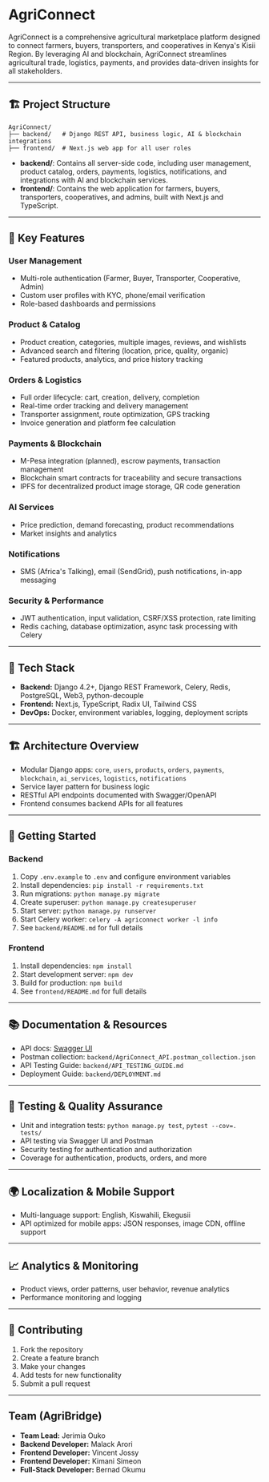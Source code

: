 # AgriConnect

AgriConnect is a comprehensive agricultural marketplace platform designed to connect farmers, buyers, transporters, and cooperatives in Kenya's Kisii Region. By leveraging AI and blockchain, AgriConnect streamlines agricultural trade, logistics, payments, and provides data-driven insights for all stakeholders.

---

## 🏗️ Project Structure
```
AgriConnect/
├── backend/   # Django REST API, business logic, AI & blockchain integrations
├── frontend/  # Next.js web app for all user roles
```
- **backend/**: Contains all server-side code, including user management, product catalog, orders, payments, logistics, notifications, and integrations with AI and blockchain services.
- **frontend/**: Contains the web application for farmers, buyers, transporters, cooperatives, and admins, built with Next.js and TypeScript.

---

## 🚀 Key Features
### User Management
- Multi-role authentication (Farmer, Buyer, Transporter, Cooperative, Admin)
- Custom user profiles with KYC, phone/email verification
- Role-based dashboards and permissions

### Product & Catalog
- Product creation, categories, multiple images, reviews, and wishlists
- Advanced search and filtering (location, price, quality, organic)
- Featured products, analytics, and price history tracking

### Orders & Logistics
- Full order lifecycle: cart, creation, delivery, completion
- Real-time order tracking and delivery management
- Transporter assignment, route optimization, GPS tracking
- Invoice generation and platform fee calculation

### Payments & Blockchain
- M-Pesa integration (planned), escrow payments, transaction management
- Blockchain smart contracts for traceability and secure transactions
- IPFS for decentralized product image storage, QR code generation

### AI Services
- Price prediction, demand forecasting, product recommendations
- Market insights and analytics

### Notifications
- SMS (Africa's Talking), email (SendGrid), push notifications, in-app messaging

### Security & Performance
- JWT authentication, input validation, CSRF/XSS protection, rate limiting
- Redis caching, database optimization, async task processing with Celery

---

## 🧩 Tech Stack
- **Backend:** Django 4.2+, Django REST Framework, Celery, Redis, PostgreSQL, Web3, python-decouple
- **Frontend:** Next.js, TypeScript, Radix UI, Tailwind CSS
- **DevOps:** Docker, environment variables, logging, deployment scripts

---

## 🏗️ Architecture Overview
- Modular Django apps: `core`, `users`, `products`, `orders`, `payments`, `blockchain`, `ai_services`, `logistics`, `notifications`
- Service layer pattern for business logic
- RESTful API endpoints documented with Swagger/OpenAPI
- Frontend consumes backend APIs for all features

---

## 🔧 Getting Started
### Backend
1. Copy `.env.example` to `.env` and configure environment variables
2. Install dependencies: `pip install -r requirements.txt`
3. Run migrations: `python manage.py migrate`
4. Create superuser: `python manage.py createsuperuser`
5. Start server: `python manage.py runserver`
6. Start Celery worker: `celery -A agriconnect worker -l info`
7. See `backend/README.md` for full details

### Frontend
1. Install dependencies: `npm install`
2. Start development server: `npm dev`
3. Build for production: `npm build`
4. See `frontend/README.md` for full details

---

## 📚 Documentation & Resources
- API docs: [Swagger UI](http://localhost:8000/api/docs/)
- Postman collection: `backend/AgriConnect_API.postman_collection.json`
- API Testing Guide: `backend/API_TESTING_GUIDE.md`
- Deployment Guide: `backend/DEPLOYMENT.md`

---

## 🧪 Testing & Quality Assurance
- Unit and integration tests: `python manage.py test`, `pytest --cov=. tests/`
- API testing via Swagger UI and Postman
- Security testing for authentication and authorization
- Coverage for authentication, products, orders, and more

---

## 🌍 Localization & Mobile Support
- Multi-language support: English, Kiswahili, Ekegusii
- API optimized for mobile apps: JSON responses, image CDN, offline support

---

## 📈 Analytics & Monitoring
- Product views, order patterns, user behavior, revenue analytics
- Performance monitoring and logging

---

## 🤝 Contributing
1. Fork the repository
2. Create a feature branch
3. Make your changes
4. Add tests for new functionality
5. Submit a pull request

---

## Team (AgriBridge)
- **Team Lead:** Jerimia Ouko
- **Backend Developer:** Malack Arori
- **Frontend Developer:** Vincent Jossy
- **Frontend Developer:** Kimani Simeon
- **Full-Stack Developer:** Bernad Okumu

